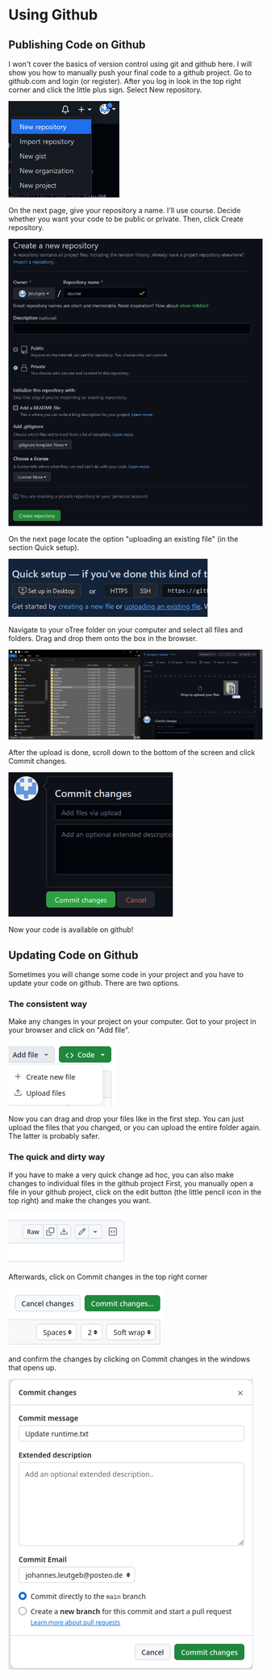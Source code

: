 # Using Github

## Publishing Code on Github

I won't cover the basics of version control using git and github here. I will show you how to manually push your final code to a github project. Go to github.com and login (or register). After you log in look in the top right corner and click the little plus sign. Select New repository.

![](images/github1.png)

On the next page, give your repository a name. I'll use course. Decide whether you want your code to be public or private. Then, click Create repository. 

![](images/github2.png)

On the next page locate the option "uploading an existing file" (in the section Quick setup).

![](images/github3.png)

Navigate to your oTree folder on your computer and select all files and folders. Drag and drop them onto the box in the browser.

![](images/github4.png)

After the upload is done, scroll down to the bottom of the screen and click Commit changes.

![](images/github5.png)

Now your code is available on github!

## Updating Code on Github

Sometimes you will change some code in your project and you have to update your code on github. There are two options. 

### The consistent way

Make any changes in your project on your computer. Got to your project in your browser and click on "Add file". 

![](images/github9.png)

Now you can drag and drop your files like in the first step. You can just upload the files that you changed, or you can upload the entire folder again. The latter is probably safer. 

### The quick and dirty way

If you have to make a very quick change ad hoc, you can also make changes to individual files in the github project First, you manually open a file in your github project, click on the edit button (the little pencil icon in the top right) and make the changes you want. 

![](images/github6.png)

Afterwards, click on Commit changes in the top right corner

![](images/github7.png)

and confirm the changes by clicking on Commit changes in the windows that opens up. 

![](images/github8.png)


